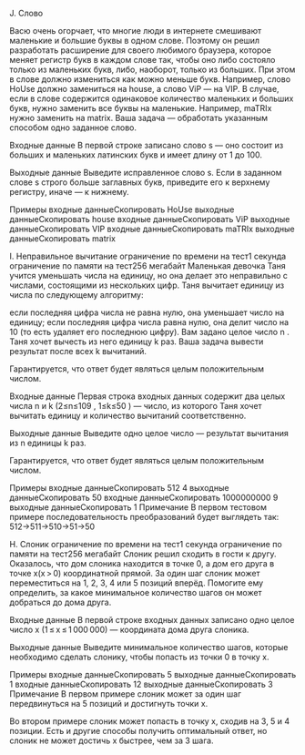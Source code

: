 J. Слово

Васю очень огорчает, что многие люди в интернете смешивают маленькие и большие буквы в одном слове. Поэтому он решил разработать расширение для своего любимого браузера, которое меняет регистр букв в каждом слове так, чтобы оно либо состояло только из маленьких букв, либо, наоборот, только из больших. При этом в слове должно измениться как можно меньше букв. Например, слово HoUse должно замениться на house, а слово ViP — на VIP. В случае, если в слове содержится одинаковое количество маленьких и больших букв, нужно заменить все буквы на маленькие. Например, maTRIx нужно заменить на matrix. Ваша задача — обработать указанным способом одно заданное слово.

Входные данные
В первой строке записано слово s — оно состоит из больших и маленьких латинских букв и имеет длину от 1 до 100.

Выходные данные
Выведите исправленное слово s. Если в заданном слове s строго больше заглавных букв, приведите его к верхнему регистру, иначе — к нижнему.

Примеры
входные данныеСкопировать
HoUse
выходные данныеСкопировать
house
входные данныеСкопировать
ViP
выходные данныеСкопировать
VIP
входные данныеСкопировать
maTRIx
выходные данныеСкопировать
matrix


I. Неправильное вычитание
ограничение по времени на тест1 секунда
ограничение по памяти на тест256 мегабайт
Маленькая девочка Таня учится уменьшать числа на единицу, но она делает это неправильно с числами, состоящими из нескольких цифр. Таня вычитает единицу из числа по следующему алгоритму:

если последняя цифра числа не равна нулю, она уменьшает число на единицу;
если последняя цифра числа равна нулю, она делит число на 10 (то есть удаляет его последнюю цифру).
Вам задано целое число n
. Таня хочет вычесть из него единицу k
 раз. Ваша задача вывести результат после всех k
 вычитаний.

Гарантируется, что ответ будет являться целым положительным числом.

Входные данные
Первая строка входных данных содержит два целых числа n
 и k
 (2≤n≤109
, 1≤k≤50
) — число, из которого Таня хочет вычитать единицу и количество вычитаний соответственно.

Выходные данные
Выведите одно целое число — результат вычитания из n
 единицы k
 раз.

Гарантируется, что ответ будет являться целым положительным числом.

Примеры
входные данныеСкопировать
512 4
выходные данныеСкопировать
50
входные данныеСкопировать
1000000000 9
выходные данныеСкопировать
1
Примечание
В первом тестовом примере последовательность преобразований будет выглядеть так: 512→511→510→51→50



H. Слоник
ограничение по времени на тест1 секунда
ограничение по памяти на тест256 мегабайт
Слоник решил сходить в гости к другу. Оказалось, что дом слоника находится в точке 0, а дом его друга в точке x(x > 0) координатной прямой. За один шаг слоник может переместиться на 1, 2, 3, 4 или 5 позиций вперёд. Помогите ему определить, за какое минимальное количество шагов он может добраться до дома друга.

Входные данные
В первой строке входных данных записано одно целое число x (1 ≤ x ≤ 1 000 000) — координата дома друга слоника.

Выходные данные
Выведите минимальное количество шагов, которые необходимо сделать слонику, чтобы попасть из точки 0 в точку x.

Примеры
входные данныеСкопировать
5
выходные данныеСкопировать
1
входные данныеСкопировать
12
выходные данныеСкопировать
3
Примечание
В первом примере слоник может за один шаг передвинуться на 5 позиций и достигнуть точки x.

Во втором примере слоник может попасть в точку x, сходив на 3, 5 и 4 позиции. Есть и другие способы получить оптимальный ответ, но слоник не может достичь x быстрее, чем за 3 шага.



